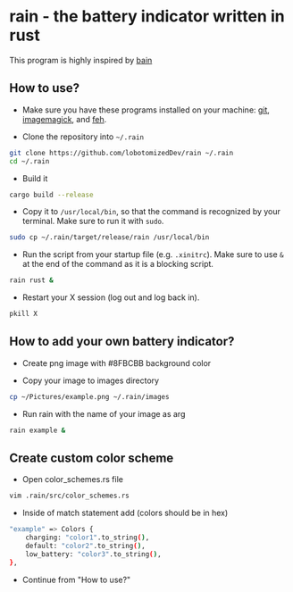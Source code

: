 # rain - the battery indicator written in rust

This program is highly inspired by [bain](https://github.com/amishbni/bain/tree/master)

## How to use?

* Make sure you have these programs installed on your machine: [git](https://git-scm.com/), [imagemagick](https://imagemagick.org), and [feh](https://feh.finalrewind.org).

* Clone the repository into `~/.rain`

```bash
git clone https://github.com/lobotomizedDev/rain ~/.rain
cd ~/.rain
```

* Build it

```bash
cargo build --release
```

* Copy it to `/usr/local/bin`, so that the command is recognized by your terminal. Make sure to run it with `sudo`.

```bash
sudo cp ~/.rain/target/release/rain /usr/local/bin
```

* Run the script from your startup file (e.g. `.xinitrc`). Make sure to use `&` at the end of the command as it is a blocking script.
```bash
rain rust &
```

* Restart your X session (log out and log back in).
```bash
pkill X
```

## How to add your own battery indicator?

* Create png image with #8FBCBB background color

* Copy your image to images directory

```bash
cp ~/Pictures/example.png ~/.rain/images
```

* Run rain with the name of your image as arg

```bash
rain example &
```

## Create custom color scheme

* Open color\_schemes.rs file

```bash
vim .rain/src/color_schemes.rs
```

* Inside of match statement add (colors should be in hex)

```bash
"example" => Colors {
    charging: "color1".to_string(),
    default: "color2".to_string(),
    low_battery: "color3".to_string(),
},
```

* Continue from "How to use?"
